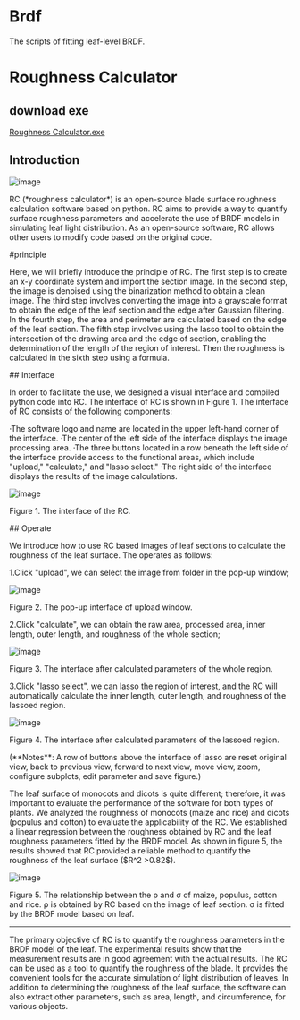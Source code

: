 # Brdf
The scripts of fitting leaf-level BRDF.
# Roughness Calculator
## download exe
[Roughness Calculator.exe](https://mdeve5-my.sharepoint.com/:f:/g/personal/smiler488_mdeve5_onmicrosoft_com/EinlQE3gEbJDkKV9QG6coBwBISQqmcEKQ1_H-DMzzM58Yw?e=ps2qZT)
## Introduction
![image](https://user-images.githubusercontent.com/76147378/233330409-13dd52e5-1afb-45a4-a0bc-552e8764b721.png)
<p>RC (*roughness calculator*) is an open-source blade surface roughness calculation software based on python. RC aims to provide a way to quantify surface roughness parameters and accelerate the use of BRDF models in simulating leaf light distribution. As an open-source software, RC allows other users to modify code based on the original code.</p>
#principle
<p>Here, we will briefly introduce the principle of RC. The first step is to create an x-y coordinate system and import the section image. In the second step, the image is denoised using the binarization method to obtain a clean image. The third step involves converting the image into a grayscale format to obtain the edge of the leaf section and the edge after Gaussian filtering. In the fourth step, the area and perimeter are calculated based on the edge of the leaf section. The fifth step involves using the lasso tool to obtain the intersection of the drawing area and the edge of section, enabling the determination of the length of the region of interest. Then the roughness is calculated in the sixth step using a formula.</p>
## Interface
<p>In order to facilitate the use, we designed a visual interface and compiled python code into RC. The interface of RC is shown in Figure 1. The interface of RC consists of the following components:</p>
·The software logo and name are located in the upper left-hand corner of the interface.
·The center of the left side of the interface displays the image processing area.
·The three buttons located in a row beneath the left side of the interface provide access to the functional areas, which include "upload," "calculate," and "lasso select."
·The right side of the interface displays the results of the image calculations.

![image](https://user-images.githubusercontent.com/76147378/233330445-9560ce49-d866-4fe3-abb5-f2e52a2b6b26.png)
<p>Figure 1. The interface of the RC.</p>
## Operate
<p>We introduce how to use RC based images of leaf sections to calculate the roughness of the leaf surface. The operates as follows:</p>
<p>1.Click "upload", we can select the image from folder in the pop-up window;</p>

![image](https://user-images.githubusercontent.com/76147378/233330484-30bdd531-8c5f-4480-8f9f-28adc647d685.png)
<p>Figure 2. The pop-up interface of upload window.</p>
<p>2.Click "calculate", we can obtain the raw area, processed area, inner length, outer length, and roughness of the whole section;</p>

![image](https://user-images.githubusercontent.com/76147378/233330514-0143823e-f20b-440f-aea3-3f325f61ac23.png)
<p>Figure 3. The interface after calculated parameters of the whole region.</p>
<p>3.Click "lasso select", we can lasso the region of interest, and the RC will automatically calculate the inner length, outer length, and roughness of the lassoed region.</p>

![image](https://user-images.githubusercontent.com/76147378/233330545-5d167fbd-14ce-4d95-9314-7abfda3d92a9.png)
<p>Figure 4. The interface after calculated parameters of the lassoed region.</p>
<p>(**Notes**: A row of buttons above the interface of lasso are reset original view, back to previous view, forward to next view, move view, zoom, configure subplots, edit parameter and save figure.)</p>
<p>The leaf surface of monocots and dicots is quite different; therefore, it was important to evaluate the performance of the software for both types of plants. We analyzed the roughness of monocots (maize and rice) and dicots (populus and cotton) to evaluate the applicability of the RC. We established a linear regression between the roughness obtained by RC and the leaf roughness parameters fitted by the BRDF model. As shown in figure 5, the results showed that RC provided a reliable method to quantify the roughness of the leaf surface ($R^2 >0.82$).</p>   

![image](https://user-images.githubusercontent.com/76147378/233330570-ade102bb-dbf6-4e97-b6e9-280a369689a7.png)
<p>Figure 5. The relationship between the ρ and σ of maize, populus, cotton and rice. ρ is obtained by RC based on the image of leaf section. σ is fitted by the BRDF model based on leaf. </p>

---
<p>The primary objective of RC is to quantify the roughness parameters in the BRDF model of the leaf. The experimental results show that the measurement results are in good agreement with the actual results. The RC can be used as a tool to quantify the roughness of the blade. It provides the convenient tools for the accurate simulation of light distribution of leaves. In addition to determining the roughness of the leaf surface, the software can also extract other parameters, such as area, length, and circumference, for various objects. </p>

